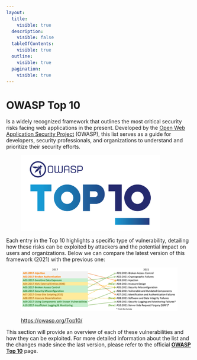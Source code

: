 ```yaml
---
layout:
  title:
    visible: true
  description:
    visible: false
  tableOfContents:
    visible: true
  outline:
    visible: true
  pagination:
    visible: true
---
```


# OWASP Top 10

Is a widely recognized framework that outlines the most critical security risks facing web applications in the present. Developed by the [Open Web Application Security Project](https://owasp.org/) (OWASP), this list serves as a guide for developers, security professionals, and organizations to understand and prioritize their security efforts.&#x20;

<figure><img src="../../.gitbook/assets/image (41) (1) (1).png" alt="" width="375"><figcaption></figcaption></figure>

Each entry in the Top 10 highlights a specific type of vulnerability, detailing how these risks can be exploited by attackers and the potential impact on users and organizations. Below we can compare the latest version of this framework (2021) with the previous one:

<figure><img src="../../.gitbook/assets/image (5) (1) (1) (1) (1) (1).png" alt=""><figcaption><p><a href="https://owasp.org/Top10/">https://owasp.org/Top10/</a></p></figcaption></figure>

This section will provide an overview of each of these vulnerabilities and how they can be exploited. For more detailed information about the list and the changes made since the last version, please refer to the official [**OWASP Top 10**](https://owasp.org/Top10/) page.
